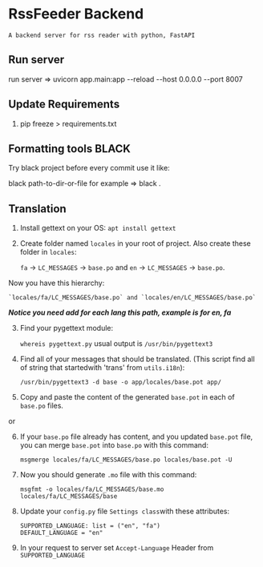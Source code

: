 # RssFeeder Backend
    A backend server for rss reader with python, FastAPI

## Run server

run server => uvicorn app.main:app --reload --host 0.0.0.0 --port 8007

## Update Requirements

1.  pip freeze > requirements.txt


## Formatting tools BLACK

Try black project before every commit use it like:

black path-to-dir-or-file for example => black .

## Translation

1.  Install gettext on your OS: `apt install gettext`

2.  Create folder named `locales` in your root of project. Also create these 
folder in `locales`:

    `fa` -> `LC_MESSAGES` -> `base.po` and `en` -> `LC_MESSAGES` -> `base.po`.

Now you have this hierarchy:

    `locales/fa/LC_MESSAGES/base.po` and `locales/en/LC_MESSAGES/base.po`

***Notice you need add for each lang this path, example is for en, fa***
 
3.  Find your pygettext module:

    `whereis pygettext.py` usual output is `/usr/bin/pygettext3`

4.  Find all of your messages that should be translated.
(This script find all of string that startedwith 'trans' from `utils.i18n`):

    `/usr/bin/pygettext3 -d base -o app/locales/base.pot app/`
 
5.  Copy and paste the content of the generated `base.pot` in each of `base.po` files.

or

6.  If your `base.po` file already has content, and you updated `base.pot` file,
you can merge `base.pot` into `base.po` with this command:

    `msgmerge locales/fa/LC_MESSAGES/base.po locales/base.pot -U`

7.  Now you should generate `.mo` file with this command: 

    `msgfmt -o locales/fa/LC_MESSAGES/base.mo locales/fa/LC_MESSAGES/base`

8.  Update your `config.py` file `Settings class`with these attributes:

    ```
    SUPPORTED_LANGUAGE: list = ("en", "fa")
    DEFAULT_LANGUAGE = "en"
    ```

9.  In your request to server set `Accept-Language` Header from `SUPPORTED_LANGUAGE`